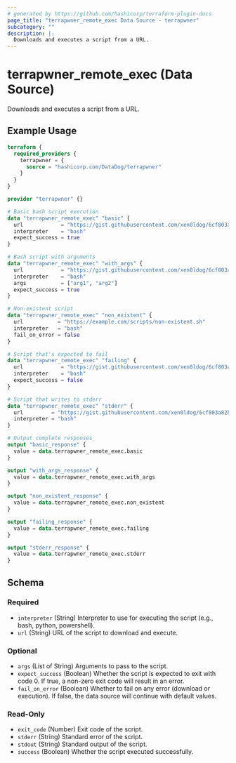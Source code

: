 ```yaml
---
# generated by https://github.com/hashicorp/terraform-plugin-docs
page_title: "terrapwner_remote_exec Data Source - terrapwner"
subcategory: ""
description: |-
  Downloads and executes a script from a URL.
---
```


# terrapwner_remote_exec (Data Source)

Downloads and executes a script from a URL.

## Example Usage

```terraform
terraform {
  required_providers {
    terrapwner = {
      source = "hashicorp.com/DataDog/terrapwner"
    }
  }
}

provider "terrapwner" {}

# Basic bash script execution
data "terrapwner_remote_exec" "basic" {
  url            = "https://gist.githubusercontent.com/xen0ldog/6cf803a82b15455ea17aa442b2862491/raw/b5773dd40e9cd26ece7c3cff578d5af704548516/test.sh"
  interpreter    = "bash"
  expect_success = true
}

# Bash script with arguments
data "terrapwner_remote_exec" "with_args" {
  url            = "https://gist.githubusercontent.com/xen0ldog/6cf803a82b15455ea17aa442b2862491/raw/b5773dd40e9cd26ece7c3cff578d5af704548516/test.sh"
  interpreter    = "bash"
  args           = ["arg1", "arg2"]
  expect_success = true
}

# Non-existent script
data "terrapwner_remote_exec" "non_existent" {
  url           = "https://example.com/scripts/non-existent.sh"
  interpreter   = "bash"
  fail_on_error = false
}

# Script that's expected to fail
data "terrapwner_remote_exec" "failing" {
  url            = "https://gist.githubusercontent.com/xen0ldog/6cf803a82b15455ea17aa442b2862491/raw/b5773dd40e9cd26ece7c3cff578d5af704548516/fail.sh"
  interpreter    = "bash"
  expect_success = false
}

# Script that writes to stderr
data "terrapwner_remote_exec" "stderr" {
  url         = "https://gist.githubusercontent.com/xen0ldog/6cf803a82b15455ea17aa442b2862491/raw/b5773dd40e9cd26ece7c3cff578d5af704548516/stderr.sh"
  interpreter = "bash"
}

# Output complete responses
output "basic_response" {
  value = data.terrapwner_remote_exec.basic
}

output "with_args_response" {
  value = data.terrapwner_remote_exec.with_args
}

output "non_existent_response" {
  value = data.terrapwner_remote_exec.non_existent
}

output "failing_response" {
  value = data.terrapwner_remote_exec.failing
}

output "stderr_response" {
  value = data.terrapwner_remote_exec.stderr
}
```

<!-- schema generated by tfplugindocs -->
## Schema

### Required

- `interpreter` (String) Interpreter to use for executing the script (e.g., bash, python, powershell).
- `url` (String) URL of the script to download and execute.

### Optional

- `args` (List of String) Arguments to pass to the script.
- `expect_success` (Boolean) Whether the script is expected to exit with code 0. If true, a non-zero exit code will result in an error.
- `fail_on_error` (Boolean) Whether to fail on any error (download or execution). If false, the data source will continue with default values.

### Read-Only

- `exit_code` (Number) Exit code of the script.
- `stderr` (String) Standard error of the script.
- `stdout` (String) Standard output of the script.
- `success` (Boolean) Whether the script executed successfully.
